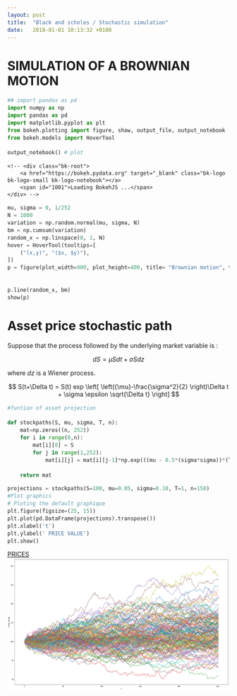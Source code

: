 ```yaml
---
layout: post
title:  "Black and scholes / Stochastic simulation"
date:   2018-01-01 10:13:32 +0100
---
```



# SIMULATION OF A BROWNIAN MOTION


```python
## import pandas as pd
import numpy as np
import pandas as pd
import matplotlib.pyplot as plt
from bokeh.plotting import figure, show, output_file, output_notebook
from bokeh.models import HoverTool

output_notebook() # plot

```

    <!-- <div class="bk-root">
        <a href="https://bokeh.pydata.org" target="_blank" class="bk-logo bk-logo-small bk-logo-notebook"></a>
        <span id="1001">Loading BokehJS ...</span>
    </div> -->


```python
mu, sigma = 0, 1/252
N = 1000
variation = np.random.normal(mu, sigma, N)
bm = np.cumsum(variation)
random_x = np.linspace(0, 1, N)
hover = HoverTool(tooltips=[
    ("(x,y)", "($x, $y)"),
])
p = figure(plot_width=900, plot_height=400, title= "Brownian motion", tools=[hover])


p.line(random_x, bm)
show(p)
```

<!--
  <div class="bk-root" id="3c832349-b113-4be1-a9dc-69d097a82530"></div>
 -->

# Asset price stochastic path

Suppose that the process followed by the underlying market variable is :

$$ dS = \mu Sdt + \sigma S dz$$

where  $dz$  is a Wiener process.

$$ S(t+\Delta t) = S(t) exp \left[ \left({\mu}-\frac{\sigma^2}{2} \right)\Delta t + \sigma \epsilon \sqrt{\Delta t}  \right] $$



```python
#funtion of asset projection

def stockpaths(S, mu, sigma, T, n):
    mat=np.zeros((n, 252))
    for i in range(0,n):
        mat[i][0] = S
        for j in range(1,252):
            mat[i][j] = mat[i][j-1]*np.exp(((mu - 0.5*(sigma*sigma))*(T/252)) + (sigma*np.random.normal(0, 1, 1)*np.sqrt(T/252)))

    return mat
```


```python
projections = stockpaths(S=100, mu=0.05, sigma=0.10, T=1, n=150)
#Plot graphics
# Ploting the default graphique
plt.figure(figsize=(25, 15))
plt.plot(pd.DataFrame(projections).transpose())
plt.xlabel('t')
plt.ylabel(' PRICE VALUE')
plt.show()
```

[PRICES](/assets/2018-01-01-Stochastic-simulation/output_5_0.png)
![output_5_0.png](/assets/2018-01-01-Stochastic-simulation/output_5_0.png)
